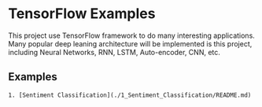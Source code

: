 # TensorFlow Examples

This project use TensorFlow framework to do many interesting applications. Many popular deep leaning architecture will be implemented is this project, including Neural Networks, RNN, LSTM, Auto-encoder, CNN, etc.

## Examples

    1. [Sentiment Classification](./1_Sentiment_Classification/README.md)
